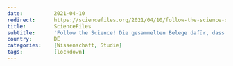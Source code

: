 ```yaml
---
date:          2021-04-10
redirect:      https://sciencefiles.org/2021/04/10/follow-the-science-die-gesammelten-belege-dafur-dass-lockdowns-nicht-funktionieren/
title:         ScienceFiles
subtitle:      'Follow the Science! Die gesammelten Belege dafür, dass Lockdowns nicht funktionieren'
country:       DE
categories:    [Wissenschaft, Studie]
tags:          [lockdown]
---
```

